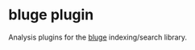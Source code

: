 bluge plugin
===

Analysis plugins for the [bluge](https://github.com/blugelabs/bluge/) indexing/search library.


